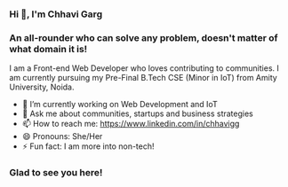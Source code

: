 ### Hi 👋, I'm Chhavi Garg

### An all-rounder who can solve any problem, doesn't matter of what domain it is!

I am a Front-end Web Developer who loves contributing to communities. I am currently pursuing my Pre-Final B.Tech CSE (Minor in IoT) from Amity University, Noida. 

- 🔭 I’m currently working on Web Development and IoT
- 💬 Ask me about communities, startups and business strategies
- 📫 How to reach me: https://www.linkedin.com/in/chhavigg
- 😄 Pronouns: She/Her
- ⚡ Fun fact: I am more into non-tech!

### Glad to see you here! 
